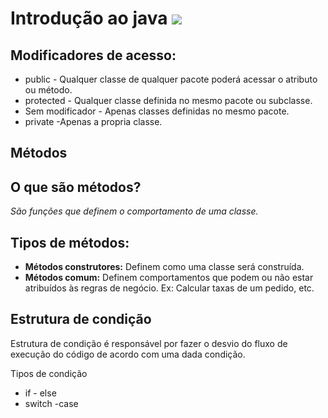 # Introdução ao java ![](https://www.celsonunes.com.br/wp-content/uploads/2018/05/java-logo.png)

## Modificadores de acesso:

* public - Qualquer classe de qualquer pacote poderá acessar o atributo ou método.
* protected - Qualquer classe definida no mesmo pacote ou subclasse.
* Sem modificador - Apenas classes definidas no mesmo pacote.
* private -Apenas a propria classe.

## Métodos

## O que são métodos?
*São funções que definem o comportamento de uma classe.*

## Tipos de métodos:

* **Métodos construtores:** Definem como uma classe será construída.
* **Métodos comum:** Definem comportamentos que podem ou não estar atribuídos às regras de negócio. Ex: Calcular taxas de um pedido, etc.

## Estrutura de condição

Estrutura de condição é responsável por fazer o desvio do fluxo de execução do código de acordo com uma dada condição.

Tipos de condição

* if - else
* switch -case





